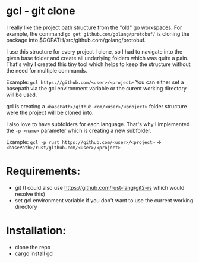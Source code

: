 # gcl - git clone

I really like the project path structure from the "old" [go workspaces](https://golang.org/doc/gopath_code#Workspaces). For example, the command `go get github.com/golang/protobuf/` is cloning the package into $GOPATH/src/github.com/golang/protobuf.

I use this structure for every project I clone, so I had to navigate into the given base folder and create all underlying folders which was quite a pain. That's why I created this tiny tool which helps to keep the structure without the need for multiple commands.

Example: `gcl https://github.com/<user>/<project>`
You can either set a basepath via the gcl environment variable or the curent working directory will be used.

gcl is creating a `<basePath>/github.com/<user>/<project>` folder structure were the project will be cloned into.

I also love to have subfolders for each language. That's why I implemented the `-p <name>` parameter which is creating a new <name> subfolder.

Example: `gcl -p rust https://github.com/<user>/<project>`
-> `<basePath>/rust/github.com/<user>/<project>`

# Requirements:
- git (I could also use https://github.com/rust-lang/git2-rs which would resolve this)
- set gcl environment variable if you don't want to use the current working directory

# Installation:
- clone the repo
- cargo install gcl
